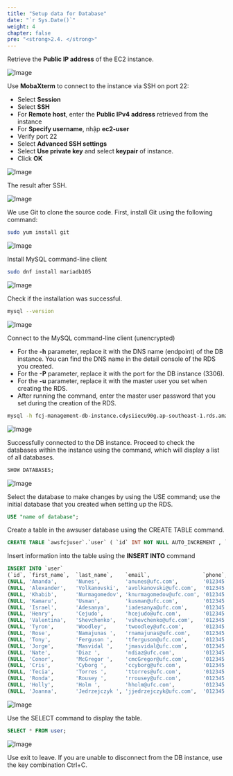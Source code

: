 ```yaml
---
title: "Setup data for Database"
date: "`r Sys.Date()`"
weight: 4
chapter: false
pre: "<strong>2.4. </strong>"
---
```


Retrieve the **Public IP address** of the EC2 instance.

![Image](/images/2-preparation/2.4-data-for-db/2.4.1.png?featherlight=false&width=90pc)

Use **MobaXterm** to connect to the instance via SSH on port 22:

- Select **Session**
- Select **SSH**
- For **Remote host**, enter the **Public IPv4 address** retrieved from the instance
- For **Specify username**, nhập **ec2-user**
- Verify port 22
- Select **Advanced SSH settings**
- Select **Use private key** and select **keypair** of instance.
- Click **OK**

![Image](/images/2-preparation/2.4-data-for-db/2.4.2.png?featherlight=false&width=90pc)

The result after SSH.

![Image](/images/2-preparation/2.4-data-for-db/2.4.3.png?featherlight=false&width=90pc)

We use Git to clone the source code. First, install Git using the following command:

```bash
sudo yum install git
```

![Image](/images/2-preparation/2.4-data-for-db/2.4.4.png?featherlight=false&width=90pc)

Install MySQL command-line client

```bash
sudo dnf install mariadb105
```

![Image](/images/2-preparation/2.4-data-for-db/2.4.5.png?featherlight=false&width=90pc)

Check if the installation was successful.

```bash
mysql --version
```

![Image](/images/2-preparation/2.4-data-for-db/2.4.6.png?featherlight=false&width=90pc)

Connect to the MySQL command-line client (unencrypted)

- For the **-h** parameter, replace it with the DNS name (endpoint) of the DB instance. You can find the DNS name in the detail console of the RDS you created.
- For the **-P** parameter, replace it with the port for the DB instance (3306).
- For the **-u** parameter, replace it with the master user you set when creating the RDS.
- After running the command, enter the master user password that you set during the creation of the RDS.

```bash
mysql -h fcj-management-db-instance.cdysiiecu90g.ap-southeast-1.rds.amzonaws.com -P 3306 -u admin -p
```

![Image](/images/2-preparation/2.4-data-for-db/2.4.7.png?featherlight=false&width=90pc)

Successfully connected to the DB instance. Proceed to check the databases within the instance using the command, which will display a list of all databases.

```sql
SHOW DATABASES;
```

![Image](/images/2-preparation/2.4-data-for-db/2.4.8.png?featherlight=false&width=90pc)

Select the database to make changes by using the USE command; use the initial database that you created when setting up the RDS.

```sql
USE "name of database";
```

Create a table in the awsuser database using the CREATE TABLE command.

```sql
CREATE TABLE `awsfcjuser`.`user` ( `id` INT NOT NULL AUTO_INCREMENT , `first_name` VARCHAR(45) NOT NULL , `last_name` VARCHAR(45) NOT NULL , `email` VARCHAR(45) NOT NULL , `phone` VARCHAR(45) NOT NULL , `comments` TEXT NOT NULL , `status` VARCHAR(10) NOT NULL DEFAULT 'active' , PRIMARY KEY (`id`)) ENGINE = InnoDB;
```

Insert information into the table using the **INSERT INTO** command

```sql
INSERT INTO `user`
(`id`, `first_name`,  `last_name`,    `email`,                 `phone`,         `comments`, `status`) VALUES
(NULL, 'Amanda',      'Nunes',        'anunes@ufc.com',        '012345 678910', '',          'active'),
(NULL, 'Alexander',   'Volkanovski',  'avolkanovski@ufc.com',  '012345 678910', '',          'active'),
(NULL, 'Khabib',      'Nurmagomedov', 'knurmagomedov@ufc.com', '012345 678910', '',          'active'),
(NULL, 'Kamaru',      'Usman',        'kusman@ufc.com',        '012345 678910', '',          'active'),
(NULL, 'Israel',      'Adesanya',     'iadesanya@ufc.com',     '012345 678910', '',          'active'),
(NULL, 'Henry',       'Cejudo',       'hcejudo@ufc.com',       '012345 678910', '',          'active'),
(NULL, 'Valentina',   'Shevchenko',   'vshevchenko@ufc.com',   '012345 678910', '',          'active'),
(NULL, 'Tyron',       'Woodley',      'twoodley@ufc.com',      '012345 678910', '',          'active'),
(NULL, 'Rose',        'Namajunas ',   'rnamajunas@ufc.com',    '012345 678910', '',          'active'),
(NULL, 'Tony',        'Ferguson ',    'tferguson@ufc.com',     '012345 678910', '',          'active'),
(NULL, 'Jorge',       'Masvidal ',    'jmasvidal@ufc.com',     '012345 678910', '',          'active'),
(NULL, 'Nate',        'Diaz ',        'ndiaz@ufc.com',         '012345 678910', '',          'active'),
(NULL, 'Conor',       'McGregor ',    'cmcGregor@ufc.com',     '012345 678910', '',          'active'),
(NULL, 'Cris',        'Cyborg ',      'ccyborg@ufc.com',       '012345 678910', '',          'active'),
(NULL, 'Tecia',       'Torres ',      'ttorres@ufc.com',       '012345 678910', '',          'active'),
(NULL, 'Ronda',       'Rousey ',      'rrousey@ufc.com',       '012345 678910', '',          'active'),
(NULL, 'Holly',       'Holm ',        'hholm@ufc.com',         '012345 678910', '',          'active'),
(NULL, 'Joanna',      'Jedrzejczyk ', 'jjedrzejczyk@ufc.com',  '012345 678910', '',          'active');
```

![Image](/images/2-preparation/2.4-data-for-db/2.4.9.png?featherlight=false&width=90pc)

Use the SELECT command to display the table.

```sql
SELECT * FROM user;
```

![Image](/images/2-preparation/2.4-data-for-db/2.4.10.png?featherlight=false&width=90pc)

Use exit to leave. If you are unable to disconnect from the DB instance, use the key combination Ctrl+C.
